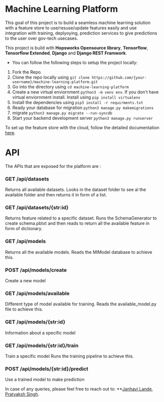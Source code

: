 # Machine Learning Platform

This goal of this project is to build a seamless machine learning solution with a feature store to use/resuse/update features easily and use integration with training, deplyoying, prediction services to give predictions to the user over gov-tech usecases.

This project is build with **Hopsworks Opensource library**, **Tensorflow**, **Tensorflow Extended**, **Django** and **Django REST Framwork**.

- You can follow the following steps to setup the project locally:
<ol>
    <li> 
        Fork the Repo. 
    </li>
    <li> 
        Clone the repo locally using <code>git clone https://github.com/{your-username}/machine-learning-platform.git</code> 
    </li>
    <li> 
        Go into the directory using <code>cd machine-learning-platform</code> 
    </li>
    <li> 
        Create a new virtual enviornment <code>python3 -m venv env</code>. If you don't have virtual enviornment install. Install using <code>pip install virtualenv</code>
    </li>
    <li>
        Install the dependencies using <code>pip3 install -r requirments.txt</code>
    </li>
    <li>
        Ready your database for migration <code>python3 manage.py makemigrations</code>
    </li>
    <li>
        migrate <code>python3 manage.py migrate --run-syncdb</code>
    </li>
    <li>
        Start your backend development server <code>python3 manage.py runserver</code>
    </li>
</ol>

To set up the feature store with the cloud, follow the detailed documentation [here](https://docs.google.com/document/d/19OANtsMTX6f5xBhio9-m9tKORE-lg2OFT8-MpEXqva8/edit?usp=sharing).

# API
The APIs that are exposed for the platform are : 

### GET /api/datasets 
Returns all available datasets.
Looks in the dataset folder to see al the available folder and then returns it in form of a list.

### GET /api/datasets/{str:id} 
Returns feature related to a specific dataset.
Runs the SchemaGenerator to create schema.pbtxt and then reads to return all the available feature in form of dictionary.

### GET /api/models 
Returns all the available models.
Reads the MlModel database to achieve this.

### POST /api/models/create 
Create a new model

### GET /api/models/available 
Different type of model available for training.
Reads the available_model.py file to achieve this.

### GET /api/models/{str:id} 
Information about a specific model

### GET /api/models/{str:id}/train 
Train a specific model
Runs the training pipeline to achieve this.

### POST /api/models/{str:id}/predict 
Use a trained model to make prediction



In case of any queries, please feel free to reach out to: **[Janhavi Lande](https://www.linkedin.com/in/janhavi12/), [Pratyaksh Singh](https://www.linkedin.com/in/psn0w/).
